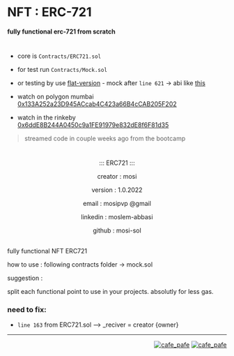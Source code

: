 # NFT : ERC-721
**fully functional erc-721 from scratch**
#

- core is `Contracts/ERC721.sol`
- for test run `Contracts/Mock.sol`
- or testing by use [flat-version](https://github.com/mosi-sol/nft-erc721/blob/main/NFT-ERC721-Flat.sol) - mock after `line 621` -> abi like [this](https://github.com/mosi-sol/nft-erc721/blob/main/abi.json) 

- watch on polygon mumbai [0x133A252a23D945ACcab4C423a66B4cCAB205F202](https://mumbai.polygonscan.com/address/0x133a252a23d945accab4c423a66b4ccab205f202) 
- watch in the rinkeby [0x6ddE8B244A0450c9a1FE91979e832dE8f6F81d35](https://rinkeby.etherscan.io/address/0x6dde8b244a0450c9a1fe91979e832de8f6f81d35) 

> streamed code in couple weeks ago from the bootcamp

#

<div align="center"> 
  
::: ERC721 :::
                     
creator :       mosi
            
version :       1.0.2022
            
email :         mosipvp @gmail
            
linkedin :      moslem-abbasi
            
github :        mosi-sol
  
</div>      

##             
fully functional NFT ERC721
            
how to use : following contracts folder -> mock.sol
    
suggestion : 
                    
split each functional point to use in your projects. absolutly for less gas.
        
### need to fix:
- `line 163` from ERC721.sol  -->  _reciver = creator {owner}
---

<p align="right"> 
  <a href="https://github.com/mosi-sol/nft-erc721" target="blank">
  <img src="https://img.shields.io/badge/Ver-1.0.2022-blue?style=flat" alt="cafe_pafe" /></a>
  <a href="https://github.com/mosi-sol/nft-erc721" target="blank">
  <img src="https://img.shields.io/badge/License-MIT-orange?style=flat" alt="cafe_pafe" /></a>
</p>
